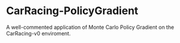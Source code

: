 # CarRacing-PolicyGradient
A well-commented application of Monte Carlo Policy Gradient on the CarRacing-v0 enviroment.
